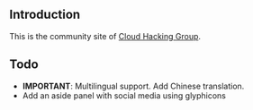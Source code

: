 ## Introduction
This is the community site of [Cloud Hacking Group](http://www.cnpaas.io).

## Todo
  * **IMPORTANT**: Multilingual support. Add Chinese translation.
  * Add an aside panel with social media using glyphicons
